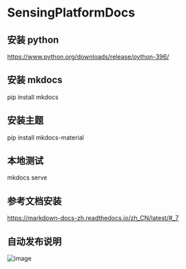 # SensingPlatformDocs

## 安装 python
https://www.python.org/downloads/release/python-396/

## 安装 mkdocs
pip install mkdocs

## 安装主题
pip install mkdocs-material

## 本地测试
mkdocs serve

## 参考文档安装
https://markdown-docs-zh.readthedocs.io/zh_CN/latest/#_7


## 自动发布说明
![image](https://user-images.githubusercontent.com/1032477/187815422-c8f90d55-f96d-456c-94d9-b9eaf9136e6b.png)



